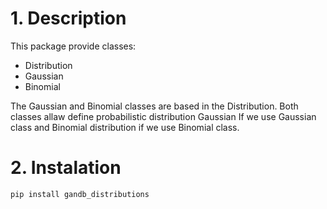 # 1. Description

This package provide classes:
- Distribution
- Gaussian
- Binomial

The Gaussian and Binomial classes are based in the Distribution. Both classes allaw define probabilistic distribution Gaussian
If we use Gaussian class and Binomial distribution if we use Binomial class.

# 2. Instalation

`pip install gandb_distributions`